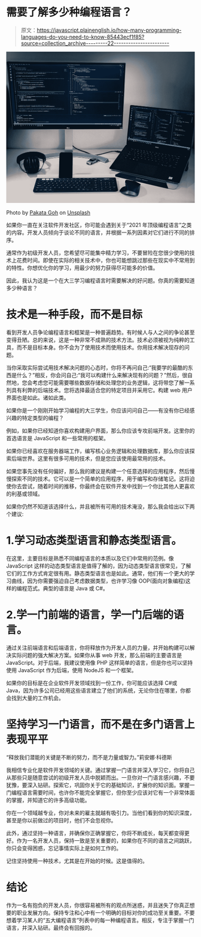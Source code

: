 # 需要了解多少种编程语言？

> 原文：<https://javascript.plainenglish.io/how-many-programming-languages-do-you-need-to-know-85443ecf1f85?source=collection_archive---------22----------------------->

![](img/5a9b053b12af55f34d4acdb5f842d8ad.png)

Photo by [Pakata Goh](https://unsplash.com/@pakata?utm_source=medium&utm_medium=referral) on [Unsplash](https://unsplash.com?utm_source=medium&utm_medium=referral)

如果你一直在关注软件开发社区，你可能会遇到关于“2021 年顶级编程语言”之类的内容。开发人员倾向于谈论不同的语言，并根据一系列因素对它们进行不同的排序。

通常作为初级开发人员，您希望尽可能集中精力学习，不要冒险在您很少使用的技术上花费时间。即使在实际的相关技术中，你也可能想跳过那些在现实中不常用到的特性。你想优化你的学习，用最少的努力获得尽可能多的价值。

因此，我认为这是一个在大三学习编程语言时需要解决的好问题。你真的需要知道多少种语言？

# 技术是一种手段，而不是目标

看到开发人员争论编程语言和框架是一种普遍趋势。有时候人与人之间的争论甚至变得丑陋。总的来说，这是一种非常不成熟的技术方法。技术必须被视为纯粹的工具，而不是目标本身。你不会为了使用技术而使用技术。你用技术解决现存的问题。

当你采取实际尝试用技术解决问题的心态时，你将不再问自己:“我要学的最酷的东西是什么？”相反，你会问自己:“我可以构建什么来解决现有的问题？”然后，很自然地，您会考虑您可能需要哪些数据存储和处理您的业务逻辑，这将带您了解一系列具有利弊的后端技术。您将选择最适合您的特定项目并采用它。构建 web 用户界面也是如此。诸如此类。

如果你是一个刚刚开始学习编程的大三学生，你应该问问自己——有没有你已经感兴趣的特定类型的编程？

例如，如果你已经知道你喜欢构建用户界面，那么你应该专攻前端开发。这里你的首选语言是 JavaScript 和一些常用的框架。

如果你已经喜欢在服务器端工作，编写核心业务逻辑和处理数据库，那么你应该探索后端世界。这里有很多可用的技术，但是您应该使用最常用的技术。

如果您事先没有任何偏好，那么我的建议是构建一个任意选择的应用程序，然后慢慢探索不同的技术。它可以是一个简单的应用程序，用于编写和存储笔记。这将迫使你去尝试，随着时间的推移，你最终会在软件开发中找到一个你比其他人更喜欢的利基或领域。

如果你仍然不知道该选择什么，并且被所有可用的技术淹没，那么我会给出以下两个建议:

# 1.学习动态类型语言和静态类型语言。

在这里，主要目标是熟悉不同编程语言的本质以及它们中常用的范例。像 JavaScript 这样的动态类型语言是值得了解的，因为动态类型语言很常见，了解它们的工作方式肯定很有用。静态类型语言也是如此。通常，他们有一个更大的学习曲线，因为你需要强迫自己考虑数据类型，也许学习像 OOP(面向对象编程)这样的编程范式。典型的语言是 Java 或 C#。

# 2.学一门前端的语言，学一门后端的语言。

通过关注前端语言和后端语言，你将释放作为开发人员的力量，并开始构建可以解决实际问题的强大解决方案。如果你从事 web 开发，那么前端的主要语言是 JavaScript。对于后端，我建议使用像 PHP 这样简单的语言，但是你也可以坚持使用 JavaScript 作为后端，使用 NodeJS 和一个框架。

如果你的目标是在企业软件开发领域找到一份工作，你可能应该选择 C#或 Java，因为许多公司已经用这些语言建立了他们的系统，无论你住在哪里，你都会找到大量的工作机会。

# 坚持学习一门语言，而不是在多门语言上表现平平

“释放我们潜能的关键是不断的努力，而不是力量或智力。”莉安娜·科德斯

我相信专业化是软件开发领域的关键。通过掌握一门语言并深入学习它，你将自己从那些只是随意尝试的初级开发人员中脱颖而出。一旦你对一门语言感兴趣，不要犹豫，要深入钻研。探索它，巩固你关于它的基础知识，扩展你的知识面。掌握一门编程语言需要时间，也许你不能完全掌握它，但你至少应该对它有一个非常体面的掌握，并知道它的许多高级功能。

你在一个领域越专业，你对未来的雇主就越有吸引力。当他们看到你的知识深度，甚至是你以前做过的项目时，他们不会忽视你。

此外，通过坚持一种语言，并确保你正确掌握它，你将不断成长，每天都变得更好。作为一名开发人员，保持一致是至关重要的，如果你在不同的语言之间跳跃，你只会变得困惑，忘记事情实际上是如何工作的。

记住坚持使用一种技术，尤其是在开始的时候。这是值得的。

# 结论

作为一名有抱负的开发人员，你很容易被所有的观点所迷惑，并且迷失了你真正想要的职业发展方向。保持专注和心中有一个明确的目标对你的成功至关重要。不要想着学习某人的“五大编程语言”列表中的每一种编程语言。相反，专注于掌握一门语言，并深入钻研。最终会有回报的。